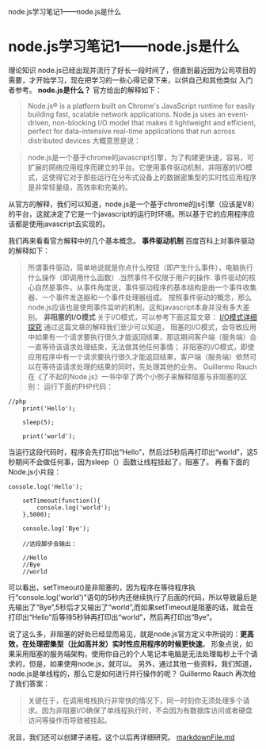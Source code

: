 node.js学习笔记1——node.js是什么

# node.js学习笔记1——node.js是什么

理论知识
node.js已经出现并流行了好长一段时间了，但直到最近因为公司项目的需要，才开始学习，现在把学习的一些心得记录下来，以供自己和其他类似 入门者参考。
**node.js是什么？**
官方给出的解释如下：
> Node.js® is a platform built on Chrome's JavaScript runtime for easily
> building fast, scalable network applications. Node.js uses an
> event-driven, non-blocking I/O model that makes it lightweight and
> efficient, perfect for data-intensive real-time applications that run
> across distributed devices
大概意思是说：

> node.js是一个基于chrome的javascript引擎，为了构建更快速，容易，可扩展的网络应用程序而建立的平台。它使用事件驱动机制，非阻塞的I/O模式，这使得它对于那些运行在分布式设备上的数据密集型的实时性应用程序是非常轻量级，高效率和完美的。

从官方的解释，我们可以知道，node.js是一个基于chrome的js引擎（应该是V8）的平台，这就决定了它是一个javascript的运行时环境。所以基于它的应用程序应该都是使用javascript去实现的。

我们再来看看官方解释中的几个基本概念。
**事件驱动机制**
百度百科上对事件驱动的解释如下：
> 所谓事件驱动，简单地说就是你点什么按钮（即产生什么事件），电脑执行什么操作（即调用什么函数）.当然事件不仅限于用户的操作.
> 事件驱动的核心自然是事件。从事件角度说，事件驱动程序的基本结构是由一个事件收集器、一个事件发送器和一个事件处理器组成。
按照事件驱动的概念，那么node.js应该也是使用事件监听的机制，这和javascript本身并没有多大差别。
**非阻塞的I/O模式**
关于I/O模式，可以参考下面这篇文章：
[I/O模式详细探究](http://www.cnblogs.com/renxs/p/3683189.html)
通过这篇文章的解释我们至少可以知道，
阻塞的I/O模式，会导致应用中如果有一个请求要执行很久才能返回结果，那这期间客户端（服务端）会一直等待该请求处理结束，无法做其他任何事情；
非阻塞的I/O模式，即使应用程序中有一个请求要执行很久才能返回结果，客户端（服务端）依然可以在等待该请求处理的结果的同时，先处理其他的业务。
Guillermo Rauch 在《了不起的Node.js》一书中举了两个小例子来解释阻塞与非阻塞的区别：
运行下面的PHP代码：

	//php
	    print('Hello');

	    sleep(5);

	    print('world');

当运行这段代码时，程序会先打印出“Hello”，然后过5秒后再打印出“world”，这5秒期间不会做任何事，因为sleep（）函数让线程挂起了，阻塞了。
再看下面的Node.js小片段：

	console.log('Hello');

	    setTimeout(function(){
	        console.log('world');
	    },5000);

	    console.log('Bye');

	    //这段脚步会输出：

	    //Hello
	    //Bye
	    //world

可以看出，setTimeout()是非阻塞的，因为程序在等待程序执行“console.log('world')”语句的5秒内还继续执行了后面的代码，所以导致最后是先输出了“Bye”,5秒后才又输出了“world”,而如果setTimeout是阻塞的话，就会在打印出“Hello”后等待5秒钟再打印出“world”，然后再打印出“Bye”。

说了这么多，非阻塞的好处已经显而易见，就是node.js官方定义中所说的：**更高效，在处理密集型（比如高并发）实时性应用程序的时候更快速**。
形象点说，如果采用阻塞的服务端架构，使用你自己的个人笔记本电脑是无法处理每秒上千个请求的，但是，如果使用node.js，就可以。
另外，通过其他一些资料，我们知道，node.js是单线程的，那么它是如何进行并行操作的呢？
Guillermo Rauch 再次给了我们答案：

> 关键在于，在调用堆栈执行非常快的情况下，同一时刻你无须处理多个请求。因为非阻塞I/O确保了单线程执行时，不会因为有数据库访问或者硬盘访问等操作而导致被挂起。

况且，我们还可以创建子进程。这个以后再详细研究。
[markdownFile.md](../_resources/2e81414209fb782af2e56b88f0d5fa3c.bin)